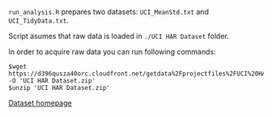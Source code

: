 `run_analysis.R` prepares two datasets: `UCI_MeanStd.txt` and `UCI_TidyData.txt`.

Script asumes that raw data is loaded in `./UCI HAR Dataset` folder.

In order to acquire raw data you can run following commands:

```
$wget https://d396qusza40orc.cloudfront.net/getdata%2Fprojectfiles%2FUCI%20HAR%20Dataset.zip -O 'UCI HAR Dataset.zip'
$unzip 'UCI HAR Dataset.zip'
```

[Dataset homepage](http://archive.ics.uci.edu/ml/datasets/Human+Activity+Recognition+Using+Smartphones)
